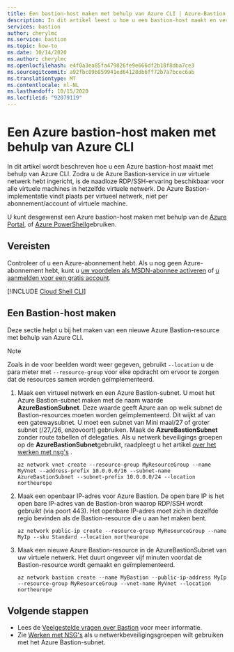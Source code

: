 ```yaml
---
title: Een bastion-host maken met behulp van Azure CLI | Azure-Bastion
description: In dit artikel leest u hoe u een bastion-host maakt en verwijdert
services: bastion
author: cherylmc
ms.service: bastion
ms.topic: how-to
ms.date: 10/14/2020
ms.author: cherylmc
ms.openlocfilehash: e4f0a3ea85fa479826fe9e666df2b18f8dba7ce3
ms.sourcegitcommit: a92fbc09b859941ed64128db6ff72b7a7bcec6ab
ms.translationtype: MT
ms.contentlocale: nl-NL
ms.lasthandoff: 10/15/2020
ms.locfileid: "92079119"
---
```

# <a name="create-an-azure-bastion-host-using-azure-cli"></a>Een Azure bastion-host maken met behulp van Azure CLI

In dit artikel wordt beschreven hoe u een Azure bastion-host maakt met behulp van Azure CLI. Zodra u de Azure Bastion-service in uw virtuele netwerk hebt ingericht, is de naadloze RDP/SSH-ervaring beschikbaar voor alle virtuele machines in hetzelfde virtuele netwerk. De Azure Bastion-implementatie vindt plaats per virtueel netwerk, niet per abonnement/account of virtuele machine.

U kunt desgewenst een Azure bastion-host maken met behulp van de [Azure Portal](./tutorial-create-host-portal.md), of [Azure PowerShell](bastion-create-host-powershell.md)gebruiken.

## <a name="prerequisites"></a>Vereisten

Controleer of u een Azure-abonnement hebt. Als u nog geen Azure-abonnement hebt, kunt u [uw voordelen als MSDN-abonnee activeren](https://azure.microsoft.com/pricing/member-offers/msdn-benefits-details) of [u aanmelden voor een gratis account](https://azure.microsoft.com/pricing/free-trial).

[!INCLUDE [Cloud Shell CLI](../../includes/vpn-gateway-cloud-shell-cli.md)]

## <a name="create-a-bastion-host"></a><a name="createhost"></a>Een Bastion-host maken

Deze sectie helpt u bij het maken van een nieuwe Azure Bastion-resource met behulp van Azure CLI.

> [!NOTE]
> Zoals in de voor beelden wordt weer gegeven, gebruikt `--location` u de para meter met `--resource-group` voor elke opdracht om ervoor te zorgen dat de resources samen worden geïmplementeerd.

1. Maak een virtueel netwerk en een Azure Bastion-subnet. U moet het Azure Bastion-subnet maken met de naam waarde **AzureBastionSubnet**. Deze waarde geeft Azure aan op welk subnet de Bastion-resources moeten worden geïmplementeerd. Dit wijkt af van een gatewaysubnet. U moet een subnet van Mini maal/27 of groter subnet (/27,/26, enzovoort) gebruiken. Maak de **AzureBastionSubnet** zonder route tabellen of delegaties. Als u netwerk beveiligings groepen op de **AzureBastionSubnet**gebruikt, raadpleegt u het artikel [over het werken met nsg's](bastion-nsg.md) .

   ```azurecli-interactive
   az network vnet create --resource-group MyResourceGroup --name MyVnet --address-prefix 10.0.0.0/16 --subnet-name AzureBastionSubnet --subnet-prefix 10.0.0.0/24 --location northeurope
   ```

2. Maak een openbaar IP-adres voor Azure Bastion. De open bare IP is het open bare IP-adres van de Bastion-bron waarop RDP/SSH wordt gebruikt (via poort 443). Het openbare IP-adres moet zich in dezelfde regio bevinden als de Bastion-resource die u aan het maken bent.

   ```azurecli-interactive
   az network public-ip create --resource-group MyResourceGroup --name MyIp --sku Standard --location northeurope
   ```

3. Maak een nieuwe Azure Bastion-resource in de AzureBastionSubnet van uw virtuele netwerk. Het duurt ongeveer vijf minuten voordat de Bastion-resource wordt gemaakt en geïmplementeerd.

   ```azurecli-interactive
   az network bastion create --name MyBastion --public-ip-address MyIp --resource-group MyResourceGroup --vnet-name MyVnet --location northeurope
   ```

## <a name="next-steps"></a>Volgende stappen

* Lees de [Veelgestelde vragen over Bastion](bastion-faq.md) voor meer informatie.
* Zie [Werken met NSG's](bastion-nsg.md) als u netwerkbeveiligingsgroepen wilt gebruiken met het Azure Bastion-subnet.
